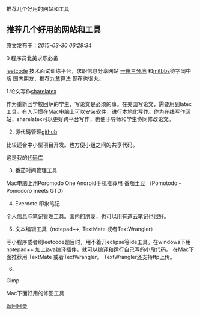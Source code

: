 推荐几个好用的网站和工具
## 推荐几个好用的网站和工具

 原文发布于：*2015-03-30 06:29:34*

0.程序员北美求职必备

[leetcode](https://leetcode.com/) 技术面试训练平台，求职信息分享网站 [一亩三分地](http://www.1point3acres.com/bbs/) 和[mitbbs](http://www.mitbbs.com/bbsdoc/JobHunting.html)待字闺中版
国内朋友，推荐[九章算法](http://www.ninechapter.com/) 现在也很火。

1.论文写作[sharelatex](https://www.sharelatex.com/) 

 作为重新回学校回炉的学生，写论文是必须的事。在美国写论文，需要用到latex工具。有人习惯在Mac电脑上可以安装软件，进行本地化写作。作为在线写作网站，sharelatex可以更好跨平台写作，也便于导师和学生协同修改论文。

2. 源代码管理[github](https://github.com/)

比较适合中小型项目开发。也方便小组之间的共享代码。

这是我的[代码库](https://github.com/hustbill)

3. 番茄时间管理工具

Mac电脑上用Poromodo One   Android手机推荐用 番茄土豆
（Pomotodo - Pomodoro meets GTD）

4. Evernote 印象笔记

个人信息与笔记管理工具。国内的朋友，也可以用有道云笔记也很好。

5. 文本编辑工具（notepad++, TextMate 或者TextWrangler）

写小程序或者刷leetcode题目时，用不着开eclipse等ide工具。在windows下用notepad++
加上java编译插件，就可以编译和运行自己写的小段代码。 在Mac下面推荐用 TextMate
或者TextWrangler。 TextWrangler还支持ftp上传。 

6.
Gimp 

Mac下面好用的修图工具

[返回目录](index.html)
